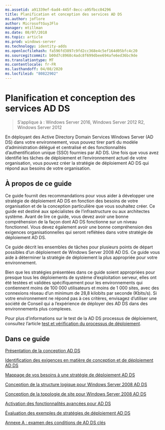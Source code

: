 ```yaml
---
ms.assetid: a91339ef-6ad4-445f-8ecc-a95fbcc04296
title: Planification et conception des services AD DS
ms.author: joflore
author: MicrosoftGuyJFlo
manager: mtillman
ms.date: 08/07/2018
ms.topic: article
ms.prod: windows-server
ms.technology: identity-adds
ms.openlocfilehash: fa596fd3897c9fd2cc368e4c5ef164d05bfc4c20
ms.sourcegitcommit: b00d7c8968c4adc8f699dbee694afe6ed36bc9de
ms.translationtype: MT
ms.contentlocale: fr-FR
ms.lasthandoff: 04/08/2020
ms.locfileid: "80822902"
---
```

# <a name="ad-ds-design-and-planning"></a>Planification et conception des services AD DS

>S’applique à : Windows Server 2016, Windows Server 2012 R2, Windows Server 2012

En déployant des Active Directory Domain Services Windows Server (AD DS) dans votre environnement, vous pouvez tirer parti du modèle d’administration délégué et centralisé et des fonctionnalités d’authentification unique (SSO) fournies par AD DS. Une fois que vous avez identifié les tâches de déploiement et l’environnement actuel de votre organisation, vous pouvez créer la stratégie de déploiement AD DS qui répond aux besoins de votre organisation.  
  
## <a name="about-this-guide"></a>À propos de ce guide

Ce guide fournit des recommandations pour vous aider à développer une stratégie de déploiement AD DS en fonction des besoins de votre organisation et de la conception particulière que vous souhaitez créer. Ce guide est destiné aux spécialistes de l’infrastructure ou aux architectes système. Avant de lire ce guide, vous devez avoir une bonne compréhension de la façon dont AD DS fonctionne sur un niveau fonctionnel. Vous devez également avoir une bonne compréhension des exigences organisationnelles qui seront reflétées dans votre stratégie de déploiement AD DS.  
  
Ce guide décrit les ensembles de tâches pour plusieurs points de départ possibles d’un déploiement de Windows Server 2008 AD DS. Ce guide vous aide à déterminer la stratégie de déploiement la plus appropriée pour votre environnement.  
  
Bien que les stratégies présentées dans ce guide soient appropriées pour presque tous les déploiements de système d’exploitation serveur, elles ont été testées et validées spécifiquement pour les environnements qui contiennent moins de 100 000 utilisateurs et moins de 1 000 sites, avec des connexions réseau d’un minimum de 28,8 kilobits par seconde (Kbits/s). Si votre environnement ne répond pas à ces critères, envisagez d’utiliser une société de Conseil qui a l’expérience de déployer des AD DS dans des environnements plus complexes.  
  
Pour plus d’informations sur le test de la AD DS processus de déploiement, consultez l’article [test et vérification du processus de déploiement](https://go.microsoft.com/fwlink/?LinkId=100206).  
  
## <a name="in-this-guide"></a>Dans ce guide

[Présentation de la conception AD DS](Understanding-AD-DS-Design.md)  
  
[Identification des exigences en matière de conception et de déploiement AD DS](Identifying-Your-AD-DS-Design-and-Deployment-Requirements.md)  
  
[Mappage de vos besoins à une stratégie de déploiement AD DS](Mapping-Your-Requirements-to-an-AD-DS-Deployment-Strategy.md)  
  
[Conception de la structure logique pour Windows Server 2008 AD DS](Designing-the-Logical-Structure.md)  
  
[Conception de la topologie de site pour Windows Server 2008 AD DS](Designing-the-Site-Topology.md)  
  
[Activation des fonctionnalités avancées pour AD DS](Enabling-Advanced-Features-for-AD-DS.md)  
  
[Évaluation des exemples de stratégies de déploiement AD DS](Evaluating-AD-DS-Deployment-Strategy-Examples.md)  
  
[Annexe A : examen des conditions de AD DS clés](Appendix-A--Reviewing-Key-AD-DS-Terms.md)  
